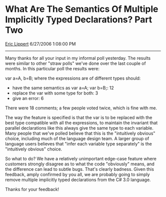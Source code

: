 <div id="page">

# What Are The Semantics Of Multiple Implicitly Typed Declarations? Part Two

[Eric Lippert](https://social.msdn.microsoft.com/profile/Eric%20Lippert) 6/27/2006 1:08:00 PM

-----

<div id="content">

<div class="mine">

Many thanks for all your input in my informal poll yesterday. The results were similar to other "straw polls" we've done over the last couple of months. In this particular poll the results were:

<span class="code">var a=A, b=B;</span> where the expressions are of different types should:

  - have the same semantics as <span class="code">var a=A; var b=B;</span>: 12
  - replace the <span class="code">var</span> with some type for both: 3
  - give an error: 6

There were 18 comments; a few people voted twice, which is fine with me.

The way the feature is specified is that the <span class="code">var</span> is to be replaced with the best type compatible with all the expressions, to maintain the invariant that parallel declarations like this always give the same type to each variable. Many people that we've polled believe that this is the "intuitively obvious" choice, including much of the language design team. A larger group of language users believes that "infer each variable type separately" is the "intuitively obvious" choice.

So what to do? We have a relatively unimportant edge-case feature where customers strongly disagree as to what the code "obviously" means, and the difference can lead to subtle bugs. That's clearly badness. Given this feedback, amply confirmed by you all, we are probably going to simply remove multiple implicitly typed declarations from the C\# 3.0 language.

Thanks for your feedback\!

</div>

</div>

</div>


